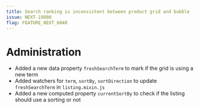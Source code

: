 ```yaml
---
title: Search ranking is inconsistent between product grid and bubble
issue: NEXT-19080
flag: FEATURE_NEXT_6040
---
```

# Administration
* Added a new data property `freshSearchTerm` to mark if the grid is using a new term
* Added watchers for `term`, `sortBy`, `sortDirection` to update `freshSearchTerm` in `listing.mixin.js`
* Added a new computed property `currentSortBy` to check if the listing should use a sorting or not
